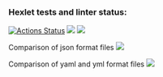 ### Hexlet tests and linter status:
[![Actions Status](https://github.com/danlo12/python-project-50/workflows/hexlet-check/badge.svg)](https://github.com/danlo12/python-project-50/actions)
<a href="https://codeclimate.com/github/danlo12/python-project-50/maintainability"><img src="https://api.codeclimate.com/v1/badges/c307a3f31c45499e74fc/maintainability" /></a>
<a href="https://codeclimate.com/github/danlo12/python-project-50/test_coverage"><img src="https://api.codeclimate.com/v1/badges/c307a3f31c45499e74fc/test_coverage" /></a>

Comparison of json format files
<a href="https://asciinema.org/a/XH8FoqddyQHCJVlYppM7XFyug" target="_blank"><img src="https://asciinema.org/a/XH8FoqddyQHCJVlYppM7XFyug.svg" /></a>

Comparison of yaml and yml format files
<a href="https://asciinema.org/a/xo67PY7mduUPxrXSwdlNmqx4E" target="_blank"><img src="https://asciinema.org/a/xo67PY7mduUPxrXSwdlNmqx4E.svg" /></a>